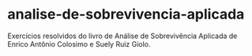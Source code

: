# analise-de-sobrevivencia-aplicada
Exercícios resolvidos do livro de Análise de Sobrevivência Aplicada de Enrico Antônio Colosimo e Suely Ruiz Giolo.
